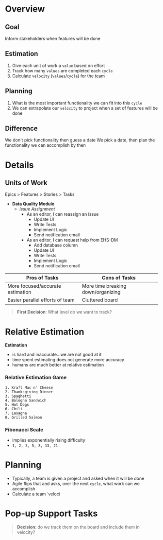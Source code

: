 # Overview

## Goal
Inform stakeholders when features will be done

## Estimation
1. Give each unit of work a `value` based on effort
2. Track how many `values` are completed each `cycle`
3. Calculate `velocity` (`values`/`cycle`) for the team

## Planning
1. What is the most important functionality we can fit into this `cycle`
2. We can extrapolate our `velocity` to project when a set of features will be done

## Difference
We don't pick functionality then guess a date
We pick a date, then plan the functionality we can accomplish by then


# Details

## Units of Work
Epics > Features > Stories > Tasks

- **Data Quality Module**
	* *Issue Assignment*
		+ As an editor, I can reassign an issue
			+ Update UI
			+ Write Tests
			+ Implement Logic
			+ Send notification email
		+ As an editor, I can request help from EHS-DM
			+ Add database column
			+ Update UI
			+ Write Tests
			+ Implement Logic
			+ Send notification email



|Pros of Tasks|Cons of Tasks|
|----|----|
|More focused/accurate estimation|More time breaking down/organizing|
|Easier parallel efforts of team|Cluttered board|

> **First Decision**: What level do we want to track?

# Relative Estimation

**Estimation**
- is hard and inaccurate...we are not good at it
- time spent estimating does not generate more accuracy
- humans are much better at relative estimation


### Relative Estimation Game
```
1. Kraft Mac n' Cheese
2. Thanksgiving Dinner
3. Spaghetti
4. Bologna Sandwich
5. Hot Dogs
6. Chili
7. Lasagna
8. Grilled Salmon
```

### Fibonacci Scale
- implies exponentially rising difficulty
- `1, 2, 3, 5, 8, 13, 21`

# Planning
- Typically, a team is given a project and asked when it will be done
- Agile flips that and asks, over the next `cycle`, what work can we accomplish
- Calculate a team `veloci

# Pop-up Support Tasks
> **Decision**: do we track them on the board and include them in velocity?


<!--stackedit_data:
eyJoaXN0b3J5IjpbMTczMTQ3MDMyNiwxNjcyODI0MDMyLC03MT
g0NzczMyw0NjY5MTY4OTFdfQ==
-->